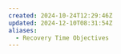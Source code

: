 ```yaml
---
created: 2024-10-24T12:29:46Z
updated: 2024-12-10T08:31:54Z
aliases:
  - Recovery Time Objectives
---
```


